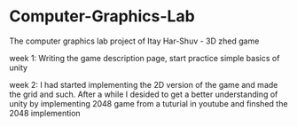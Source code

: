 # Computer-Graphics-Lab
The computer graphics lab project of Itay Har-Shuv - 3D zhed game

week 1: Writing the game description page, start practice simple basics of unity

week 2: I had started implementing the 2D version of the game and made the grid and such. After a while I desided to get a better understanding of unity by implementing 2048 game from a tuturial in youtube and finshed the 2048 implemention
